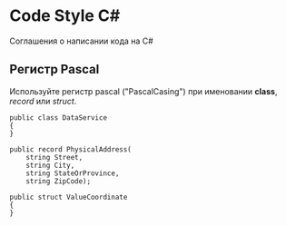 # Code Style C#
Соглашения о написании кода на C#

## Регистр Pascal
Используйте регистр pascal ("PascalCasing") при именовании **class**, *record* или *struct*.
```
public class DataService 
{
}
```
```
public record PhysicalAddress(
    string Street,
    string City,
    string StateOrProvince,
    string ZipCode);
```
```
public struct ValueCoordinate
{
}
```
